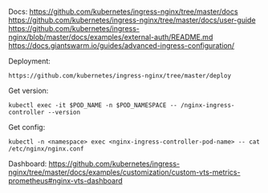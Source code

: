 Docs:
https://github.com/kubernetes/ingress-nginx/tree/master/docs
https://github.com/kubernetes/ingress-nginx/tree/master/docs/user-guide
https://github.com/kubernetes/ingress-nginx/blob/master/docs/examples/external-auth/README.md
https://docs.giantswarm.io/guides/advanced-ingress-configuration/

Deployment:
```
https://github.com/kubernetes/ingress-nginx/tree/master/deploy
```

Get version:
```
kubectl exec -it $POD_NAME -n $POD_NAMESPACE -- /nginx-ingress-controller --version
```

Get config:
```
kubectl -n <namespace> exec <nginx-ingress-controller-pod-name> -- cat /etc/nginx/nginx.conf
```

Dashboard:
https://github.com/kubernetes/ingress-nginx/tree/master/docs/examples/customization/custom-vts-metrics-prometheus#nginx-vts-dashboard
